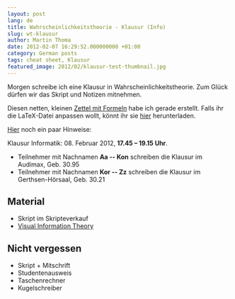 ```yaml
---
layout: post
lang: de
title: Wahrscheinlichkeitstheorie - Klausur (Info)
slug: wt-klausur
author: Martin Thoma
date: 2012-02-07 16:29:52.000000000 +01:00
category: German posts
tags: cheat sheet, Klausur
featured_image: 2012/02/klausur-test-thumbnail.jpg
---
```

Morgen schreibe ich eine Klausur in Wahrscheinlichkeitstheorie. Zum Glück dürfen wir das Skript und Notizen mitnehmen.

Diesen netten, kleinen <a href='../images/2012/02/wt-cheat-sheet.pdf'>Zettel mit Formeln</a> habe ich gerade erstellt. Falls ihr die LaTeX-Datei anpassen wollt, könnt ihr sie <a href='../images/2012/02/wt-cheat-sheet.zip'>hier</a> herunterladen.

<a href="http://www.math.kit.edu/stoch/lehre/wtinf2011w">Hier</a> noch ein paar Hinweise:

Klausur Informatik: 08. Februar 2012, <strong>17.45 &ndash; 19.15 Uhr</strong>.
<ul>
  <li>Teilnehmer mit Nachnamen <strong>Aa -- Kon</strong> schreiben die Klausur im Audimax, Geb. 30.95 </li>
  <li>Teilnehmer mit Nachnamen <strong>Kor -- Zz</strong> schreiben die Klausur im Gerthsen-Hörsaal, Geb.&nbsp;30.21 </li>
</ul>


## Material

* Skript im Skripteverkauf
* [Visual Information Theory](http://colah.github.io/posts/2015-09-Visual-Information/)


## Nicht vergessen

* Skript + Mitschrift
* Studentenausweis
* Taschenrechner
* Kugelschreiber
